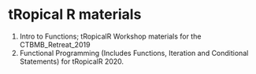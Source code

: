 # tRopical R materials 

1. Intro to Functions; tRopicalR Workshop materials for the CTBMB_Retreat_2019
2. Functional Programming (Includes Functions, Iteration and Conditional Statements) for tRopicalR 2020. 
